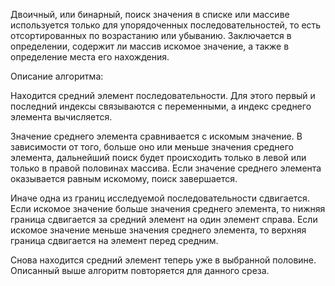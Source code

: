 Двоичный, или бинарный, поиск значения в списке или массиве используется только для упорядоченных последовательностей, то есть отсортированных по 
возрастанию или убыванию. Заключается в определении, содержит ли массив искомое значение, а также в определение места его нахождения.

 

Описание алгоритма:

Находится средний элемент последовательности. Для этого первый и последний индексы связываются с переменными, а индекс среднего элемента вычисляется.

Значение среднего элемента сравнивается с искомым значение. В зависимости от того, больше оно или меньше значения среднего элемента, дальнейший поиск будет происходить только в левой или только в правой половинах массива. Если значение среднего элемента оказывается равным искомому, поиск завершается.

Иначе одна из границ исследуемой последовательности сдвигается. Если искомое значение больше значения среднего элемента, то нижняя граница сдвигается за средний элемент на один элемент справа. Если искомое значение меньше значения среднего элемента, то верхняя граница сдвигается на элемент перед средним.

Снова находится средний элемент теперь уже в выбранной половине. Описанный выше алгоритм повторяется для данного среза.